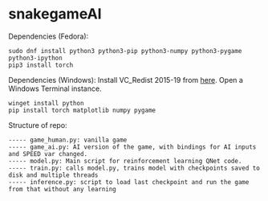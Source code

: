 # snakegameAI

Dependencies (Fedora):

```
sudo dnf install python3 python3-pip python3-numpy python3-pygame python3-ipython
pip3 install torch
```

Dependencies (Windows):
Install VC_Redist 2015-19 from [here](https://aka.ms/vs/16/release/vc_redist.x64.exe).
Open a Windows Terminal instance.

```
winget install python
pip install torch matplotlib numpy pygame
```

Structure of repo:

```
----- game_human.py: vanilla game
----- game_ai.py: AI version of the game, with bindings for AI inputs and SPEED var changed.
----- model.py: Main script for reinforcement learning QNet code.
----- train.py: calls model.py, trains model with checkpoints saved to disk and multiple threads
----- inference.py: script to load last checkpoint and run the game from that without any learning
```
